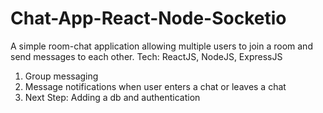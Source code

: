 # Chat-App-React-Node-Socketio
A simple room-chat application allowing multiple users to join a room and send messages to each other. Tech: ReactJS, NodeJS, ExpressJS

1. Group messaging
2. Message notifications when user enters a chat or leaves a chat
3. Next Step: Adding a db and authentication
